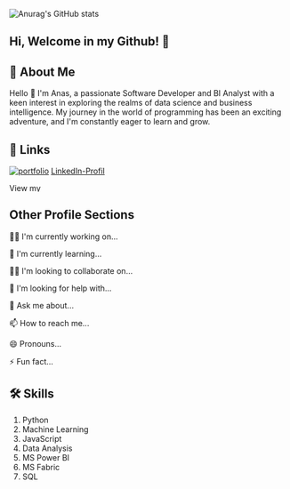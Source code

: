 ![Anurag's GitHub stats](https://github-readme-stats.vercel.app/api?username=anasm20&theme=vision-friendly-dark&show_icons=true)


## Hi, Welcome in my Github! 👋


## 🚀 About Me
Hello 👋 I'm Anas, a passionate Software Developer and BI Analyst with a keen interest in exploring the realms of data science and business intelligence. My journey in the world of programming has been an exciting adventure, and I'm constantly eager to learn and grow. 




## 🔗 Links
[![portfolio](https://img.shields.io/badge/my_portfolio-000?style=for-the-badge&logo=ko-fi&logoColor=white)](https://www.anas-mohammad.net/)
[LinkedIn-Profil](https://www.linkedin.com/in/anas-mohammad-sw)

<a href="https://www.linkedin.com/in/anas-mohammad-sw" target="_blank">
    <img src="[https://www.linkedin.com/img/webpromo/btn_myprofile_blue_80x15.png](https://pollingersocial.co.uk/wp-content/uploads/2014/03/view-my-linkedin-profile.png)" width="80" height="15" border="0" alt="View my LinkedIn profile">
</a>



## Other Profile Sections
👩‍💻 I'm currently working on...

🧠 I'm currently learning...

👯‍♀️ I'm looking to collaborate on...

🤔 I'm looking for help with...

💬 Ask me about...

📫 How to reach me...

😄 Pronouns...

⚡️ Fun fact...


## 🛠 Skills
1. Python
2. Machine Learning
3. JavaScript
4. Data Analysis
5. MS Power BI
6. MS Fabric
7. SQL
